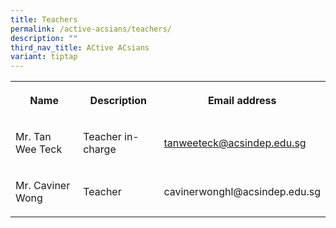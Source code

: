 ```yaml
---
title: Teachers
permalink: /active-acsians/teachers/
description: ""
third_nav_title: ACtive ACsians
variant: tiptap
---
```

<table style="minWidth: 75px">
<colgroup>
<col>
<col>
<col>
</colgroup>
<tbody>
<tr>
<th rowspan="1" colspan="1">
<p>Name</p>
</th>
<th rowspan="1" colspan="1">
<p>Description</p>
</th>
<th rowspan="1" colspan="1">
<p>Email address</p>
</th>
</tr>
<tr>
<td rowspan="1" colspan="1">
<p>Mr. Tan Wee Teck</p>
</td>
<td rowspan="1" colspan="1">
<p>Teacher in-charge</p>
</td>
<td rowspan="1" colspan="1">
<p><a href="mailto:tanweeteck@acsindep.edu.sg" rel="noopener noreferrer nofollow" target="_blank">tanweeteck@acsindep.edu.sg</a>
</p>
</td>
</tr>
<tr>
<td rowspan="1" colspan="1">
<p>Mr. Caviner Wong</p>
</td>
<td rowspan="1" colspan="1">
<p>Teacher</p>
</td>
<td rowspan="1" colspan="1">
<p><a rel="noopener noreferrer nofollow" target="_blank">cavinerwonghl@acsindep.edu.sg</a>
</p>
</td>
</tr>
</tbody>
</table>
<p></p>